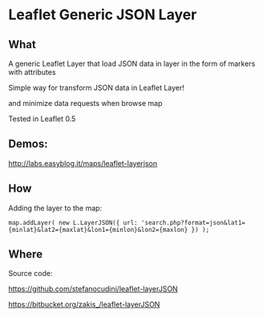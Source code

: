 Leaflet Generic JSON Layer
============

What
------

A generic Leaflet Layer that load JSON data in layer in the form of markers with attributes

Simple way for transform JSON data in Leaflet Layer!

and minimize data requests when browse map

Tested in Leaflet 0.5


Demos:
------
http://labs.easyblog.it/maps/leaflet-layerjson


How
------

Adding the layer to the map:

```
map.addLayer( new L.LayerJSON({ url: 'search.php?format=json&lat1={minlat}&lat2={maxlat}&lon1={minlon}&lon2={maxlon} }) );

```

Where
------

Source code:

https://github.com/stefanocudini/leaflet-layerJSON

https://bitbucket.org/zakis_/leaflet-layerJSON
